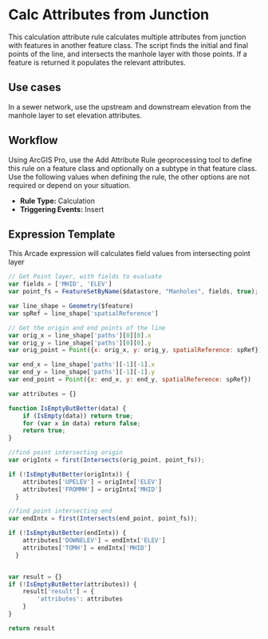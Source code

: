 # Calc Attributes from Junction

This calculation attribute rule calculates multiple attributes from junction with features in another feature class. 
The script finds the initial and final points of the line, and intersects the manhole layer with those points.  If a feature is returned it populates the relevant attributes.

## Use cases

In a sewer network, use the upstream and downstream elevation from the manhole layer to set elevation attributes. 

## Workflow

Using ArcGIS Pro, use the Add Attribute Rule geoprocessing tool to define this rule on a feature class and optionally on a subtype in that feature class.  Use the following values when defining the rule, the other options are not required or depend on your situation.
  
  - **Rule Type:** Calculation
  - **Triggering Events:** Insert

## Expression Template

This Arcade expression will calculates field values from intersecting point layer
```js
// Get Point layer, with fields to evaluate
var fields = ['MHID', 'ELEV']
var point_fs = FeatureSetByName($datastore, "Manholes", fields, true);

var line_shape = Geometry($feature)
var spRef = line_shape['spatialReference']

// Get the origin and end points of the line
var orig_x = line_shape['paths'][0][0].x
var orig_y = line_shape['paths'][0][0].y
var orig_point = Point({x: orig_x, y: orig_y, spatialReference: spRef})

var end_x = line_shape['paths'][-1][-1].x
var end_y = line_shape['paths'][-1][-1].y
var end_point = Point({x: end_x, y: end_y, spatialReference: spRef})

var attributes = {}

function IsEmptyButBetter(data) {
    if (IsEmpty(data)) return true;
    for (var x in data) return false;
    return true;
}

//find point intersecting origin
var origIntx = first(Intersects(orig_point, point_fs));

if (!IsEmptyButBetter(origIntx)) {
	attributes['UPELEV'] = origIntx['ELEV']
	attributes['FROMMH'] = origIntx['MHID']
  }

//find point intersecting end
var endIntx = first(Intersects(end_point, point_fs));

if (!IsEmptyButBetter(endIntx)) {
	attributes['DOWNELEV'] = endIntx['ELEV']
	attributes['TOMH'] = endIntx['MHID']
  }


var result = {}
if (!IsEmptyButBetter(attributes)) {
    result['result'] = {
        'attributes': attributes
    }
}

return result
```
